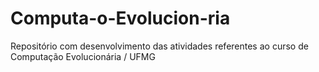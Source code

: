 # Computa-o-Evolucion-ria
Repositório com desenvolvimento das atividades referentes ao curso de Computação Evolucionária / UFMG
